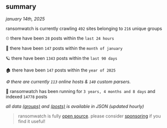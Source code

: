 
## summary
_january 14th, 2025_

ransomwatch is currently crawling `492` sites belonging to `216` unique groups

⏲ there have been `28` posts within the `last 24 hours`

🦈 there have been `147` posts within the `month of january`

🪐 there have been `1343` posts within the `last 90 days`

🏚 there have been `147` posts within the `year of 2025`

_⚙️ there are currently `113` online hosts & `140` custom parsers._

🦕 ransomwatch has been running for `3 years, 4 months and 8 days` and indexed `14778` posts

_all data  [(groups)](http://ransomwhat.telemetry.ltd/groups) and [(posts)](http://ransomwhat.telemetry.ltd/posts) is available in JSON (updated hourly)_

> ransomwatch is fully [open source](https://github.com/joshhighet/ransomwatch#ransomwatch--). please consider [sponsoring](https://github.com/sponsors/joshhighet) if you find it useful!
